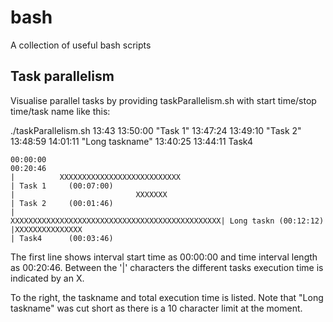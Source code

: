 # bash
A collection of useful bash scripts

## Task parallelism

Visualise parallel tasks by providing taskParallelism.sh with start time/stop time/task name like this:

./taskParallelism.sh 13:43 13:50:00 "Task 1" 13:47:24 13:49:10 "Task 2" 13:48:59 14:01:11 "Long taskname" 13:40:25 13:44:11 Task4

```
00:00:00                                                                         00:20:46
|          XXXXXXXXXXXXXXXXXXXXXXXXXXX                                           | Task 1     (00:07:00)
|                           XXXXXXX                                              | Task 2     (00:01:46)
|                                 XXXXXXXXXXXXXXXXXXXXXXXXXXXXXXXXXXXXXXXXXXXXXXX| Long taskn (00:12:12)
|XXXXXXXXXXXXXXX                                                                 | Task4      (00:03:46)
```

The first line shows interval start time as 00:00:00 and time interval length as 00:20:46.
Between the '|' characters the different tasks execution time is indicated by an X.

To the right, the taskname and total execution time is listed.
Note that "Long taskname" was cut short as there is a 10 character limit at the moment.
